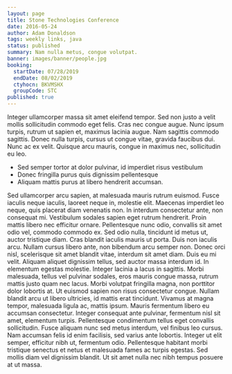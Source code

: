 ```yaml
---
layout: page
title: Stone Technologies Conference
date: 2016-05-24
author: Adam Donaldson
tags: weekly links, java
status: published
summary: Nam nulla metus, congue volutpat.
banner: images/banner/people.jpg
booking:
  startDate: 07/28/2019
  endDate: 08/02/2019
  ctyhocn: BKVMSHX
  groupCode: STC
published: true
---
```

Integer ullamcorper massa sit amet eleifend tempor. Sed non justo a velit mollis sollicitudin commodo eget felis. Cras nec congue augue. Nunc ipsum turpis, rutrum ut sapien et, maximus lacinia augue. Nam sagittis commodo sagittis. Donec nulla turpis, cursus ut congue vitae, gravida faucibus dui. Nunc ac ex velit. Quisque arcu mauris, congue in maximus nec, sollicitudin eu leo.

* Sed semper tortor at dolor pulvinar, id imperdiet risus vestibulum
* Donec fringilla purus quis dignissim pellentesque
* Aliquam mattis purus at libero hendrerit accumsan.

Sed ullamcorper arcu sapien, at malesuada mauris rutrum euismod. Fusce iaculis neque iaculis, laoreet neque in, molestie elit. Maecenas imperdiet leo neque, quis placerat diam venenatis non. In interdum consectetur ante, non consequat mi. Vestibulum sodales sapien eget rutrum hendrerit. Proin mattis libero nec efficitur ornare. Pellentesque nunc odio, convallis sit amet odio vel, commodo commodo ex. Sed odio nulla, tincidunt id metus ut, auctor tristique diam. Cras blandit iaculis mauris ut porta. Duis non iaculis arcu. Nullam cursus libero ante, non bibendum arcu semper non. Donec orci nisl, scelerisque sit amet blandit vitae, interdum sit amet diam. Duis eu mi velit. Aliquam aliquet dignissim tellus, sed auctor massa interdum id. In elementum egestas molestie.
Integer lacinia a lacus in sagittis. Morbi malesuada, tellus vel pulvinar sodales, eros mauris congue massa, rutrum mattis justo quam nec lacus. Morbi volutpat fringilla magna, non porttitor dolor lobortis at. Ut euismod sapien non risus consectetur congue. Nullam blandit arcu ut libero ultricies, id mattis erat tincidunt. Vivamus at magna tempor, malesuada ligula ac, mattis ipsum. Mauris fermentum libero eu accumsan consectetur. Integer consequat ante pulvinar, fermentum nisl sit amet, elementum turpis. Pellentesque condimentum tellus eget convallis sollicitudin. Fusce aliquam nunc sed metus interdum, vel finibus leo cursus. Nam accumsan felis id enim facilisis, sed varius ante lobortis. Integer ut elit semper, efficitur nibh ut, fermentum odio. Pellentesque habitant morbi tristique senectus et netus et malesuada fames ac turpis egestas. Sed mollis diam vel dignissim blandit. Ut sit amet nulla nec nibh tempus posuere at ut massa.
